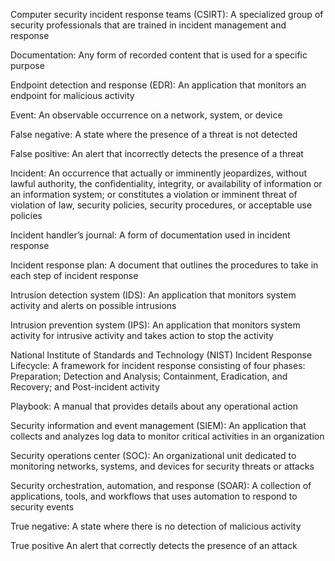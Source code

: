 Computer security incident response teams (CSIRT): A specialized group of security professionals that are trained in incident management and response 

Documentation: Any form of recorded content that is used for a specific purpose 

Endpoint detection and response (EDR): An application that monitors an endpoint for malicious activity

Event: An observable occurrence on a network, system, or device

False negative: A state where the presence of a threat is not detected

False positive: An alert that incorrectly detects the presence of a threat

Incident: An occurrence that actually or imminently jeopardizes, without lawful authority, the confidentiality, integrity, or availability of information or an information system; or constitutes a violation or imminent threat of violation of law, security policies, security procedures, or acceptable use policies

Incident handler’s journal: A form of documentation used in incident response

Incident response plan: A document that outlines the procedures to take in each step of incident response

Intrusion detection system (IDS): An application that monitors system activity and alerts on possible intrusions

Intrusion prevention system (IPS): An application that monitors system activity for intrusive activity and takes action to stop the activity

National Institute of Standards and Technology (NIST) Incident Response Lifecycle: A framework for incident response consisting of four phases: Preparation; Detection and Analysis; Containment, Eradication, and Recovery; and Post-incident activity

Playbook: A manual that provides details about any operational action

Security information and event management (SIEM): An application that collects and analyzes log data to monitor critical activities in an organization 

Security operations center (SOC): An organizational unit dedicated to monitoring networks, systems, and devices for security threats or attacks

Security orchestration, automation, and response (SOAR): A collection of applications, tools, and workflows that uses automation to respond to security events

True negative: A state where there is no detection of malicious activity

True positive An alert that correctly detects the presence of an attack  
